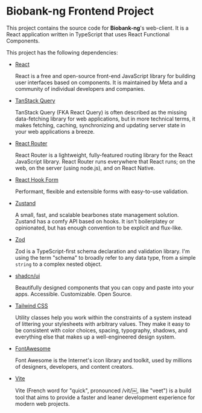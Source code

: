# Biobank-ng Frontend Project

This project contains the source code for **Biobank-ng**'s web-client. It is a React application written in
TypeScript that uses React Functional Components.

This project has the following dependencies:

* [React](https://react.dev/reference/react)

    React is a free and open-source front-end JavaScript library for building user interfaces based on
    components. It is maintained by Meta and a community of individual developers and companies.

* [TanStack Query](https://tanstack.com/query/latest)

    TanStack Query (FKA React Query) is often described as the missing data-fetching library for web
    applications, but in more technical terms, it makes fetching, caching, synchronizing and updating server
    state in your web applications a breeze.

* [React Router](https://reactrouter.com/en/main)

    React Router is a lightweight, fully-featured routing library for the React JavaScript library. React
    Router runs everywhere that React runs; on the web, on the server (using node.js), and on React Native.

* [React Hook Form](https://react-hook-form.com/)

    Performant, flexible and extensible forms with easy-to-use validation.

* [Zustand](https://docs.pmnd.rs/zustand/getting-started/introduction)

    A small, fast, and scalable bearbones state management solution. Zustand has a comfy API based on hooks.
    It isn't boilerplatey or opinionated, but has enough convention to be explicit and flux-like.

* [Zod](https://zod.dev/)

    Zod is a TypeScript-first schema declaration and validation library. I'm using the term "schema" to
    broadly refer to any data type, from a simple `string` to a complex nested object.

* [shadcn/ui](https://ui.shadcn.com/)

    Beautifully designed components that you can copy and paste into your apps. Accessible. Customizable. Open
    Source.

* [Tailwind CSS](https://tailwindcss.com/)

    Utility classes help you work within the constraints of a system instead of littering your stylesheets
    with arbitrary values. They make it easy to be consistent with color choices, spacing, typography,
    shadows, and everything else that makes up a well-engineered design system.

* [FontAwesome](https://fontawesome.com/v5/docs/web/use-with/react)

    Font Awesome is the Internet's icon library and toolkit, used by millions of designers, developers, and
    content creators.

* [Vite](https://vitejs.dev/guide/)

    Vite (French word for "quick", pronounced /vit/￼, like "veet") is a build tool that aims to provide a
    faster and leaner development experience for modern web projects.
